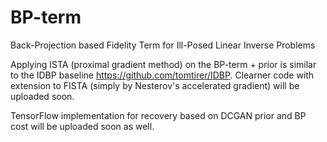 # BP-term
Back-Projection based Fidelity Term for Ill-Posed Linear Inverse Problems

Applying ISTA (proximal gradient method) on the BP-term + prior is similar to the IDBP baseline https://github.com/tomtirer/IDBP.
Clearner code with extension to FISTA (simply by Nesterov's accelerated gradient) will be uploaded soon.

TensorFlow implementation for recovery based on DCGAN prior and BP cost will be uploaded soon as well.


